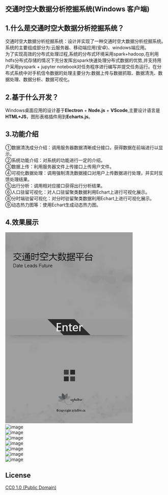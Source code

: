 ## 交通时空大数据分析挖掘系统(Windows 客户端)


## 1.什么是交通时空大数据分析挖掘系统？
交通时空大数据分析挖掘系统：设计并实现了一种交通时空大数据分析挖掘系统。系统的主要组成部分为:云服务器、移动端应用(安卓)、windows端应用。  
为了实现高效的分布式处理过程,系统的分布式环境采用spark+hadoop,在利用hdfs分布式存储的情况下充分发挥出spark快速处理分布式数据的优势,并支持用户采用pyspark + jupyter notebook对任务程序进行编写并提交任务运行。在分布式系统中对手机信令数据的处理主要分为:数据上传与数据抓取、数据清洗、数据处理、数据分析、数据可视化。


## 2.基于什么开发？
Windows桌面应用的设计基于**Electron** + **Node.js** + **VScode**,主要设计语言是**HTML+JS**，图形表格插件用到**Echarts.js**。


## 3.功能介绍
①数据清洗成分介绍：调用服务器数据清晰成分接口，获得数据在前端进行以显示。  
②系统功能介绍：对系统的功能进行一定的介绍。  
③数据上传：利用服务器文件上传接口上传用户文件。  
④可视化数据处理：调用强制清洗数据接口对用户上传数据进行处理，并实时反馈处理结果。  
⑤出行分析：调用相对应接口获得出行分析结果。  
⑥人口驻留可视化：对人口驻留聚类数据利用Echart上进行可视化展示。  
⑧分时端驻留可视化：对分时驻留聚类数据利用Echart上进行可视化展示。  
⑨动态热力图等：使用Echart生成动态热力图。  

## 4.效果展示
![image](https://github.com/dbwaax/ECT_windows/blob/master/image/windows1.png)  
![image](https://github.com/dbwaax/ECT_windows/master/image/windows2.png)  
![image](https://github.com/dbwaax/ECT_windows/master/image/windows3.png)  
![image](https://github.com/dbwaax/ECT_windows/master/image/windows4.png)  
![image](https://github.com/dbwaax/ECT_windows/master/image/windows5.png)  
![image](https://github.com/dbwaax/ECT_windows/master/image/windows6.png)  
![image](https://github.com/dbwaax/ECT_windows/master/image/windows7.png)  
![image](https://github.com/dbwaax/ECT_windows/master/image/wwwww1w1w1w1.png)  



## License

[CC0 1.0 (Public Domain)](LICENSE.md)
